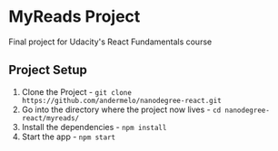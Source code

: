 # MyReads Project

Final project for Udacity's React Fundamentals course

## Project Setup

1. Clone the Project - `git clone https://github.com/andermelo/nanodegree-react.git`
2. Go into the directory where the project now lives - `cd nanodegree-react/myreads/`
3. Install the dependencies - `npm install`
4. Start the app - `npm start`